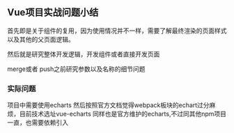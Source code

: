 ## Vue项目实战问题小结

首先即是关于组件的复用，因为使用情况并不一样，需要了解最终渲染的页面样式以及其他的父页面逻辑。

然后就是研究整体开发逻辑，开发组件或者直接开发页面

merge或者 push之前研究参数以及名称的细节问题

### 实际问题

项目中需要使用echarts
然后按照官方文档觉得webpack板块的echart过分麻烦，目前技术选址vue-echarts
同样也是官方维护的echarts,不过同其他npm项目一直，也需要依赖引入
